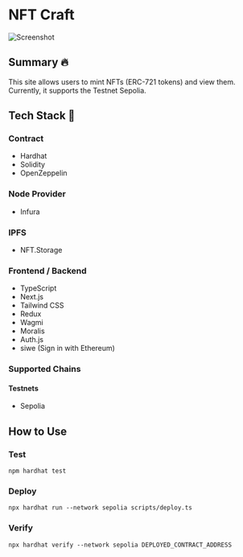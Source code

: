 # NFT Craft

![Screenshot](https://github.com/masakifukunishi/nft-craft/assets/42294938/5d344009-b6f8-4486-bad4-e35ef5ec2425)

## Summary 🔥
This site allows users to mint NFTs (ERC-721 tokens) and view them. Currently, it supports the Testnet Sepolia.

## Tech Stack 🔗
### Contract
- Hardhat
- Solidity
- OpenZeppelin

### Node Provider
- Infura

### IPFS
- NFT.Storage

### Frontend / Backend
- TypeScript
- Next.js
- Tailwind CSS
- Redux
- Wagmi
- Moralis
- Auth.js
- siwe (Sign in with Ethereum)

### Supported Chains
#### Testnets
- Sepolia

## How to Use
### Test
```
npm hardhat test
```

### Deploy
```
npx hardhat run --network sepolia scripts/deploy.ts
```

### Verify
```
npx hardhat verify --network sepolia DEPLOYED_CONTRACT_ADDRESS
```